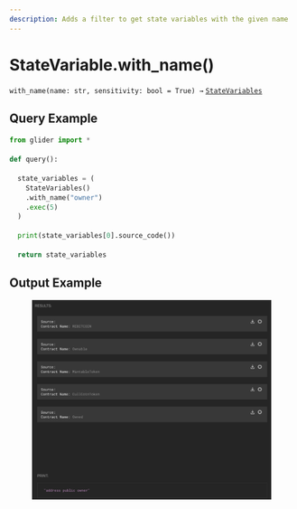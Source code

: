 ```yaml
---
description: Adds a filter to get state variables with the given name
---
```


# StateVariable.with\_name()

`with_name(name: str, sensitivity: bool = True) →` [`StateVariables`](./)

## Query Example

```python
from glider import *

def query():

  state_variables = (
    StateVariables()
    .with_name("owner")
    .exec(5)
  )

  print(state_variables[0].source_code())

  return state_variables
```

## Output Example

<figure><img src="../../../../.gitbook/assets/image (1).png" alt=""><figcaption></figcaption></figure>

